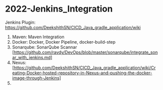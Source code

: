 # 2022-Jenkins_Integration
Jenkins Plugin: https://github.com/DeekshithSN/CICD_Java_gradle_application/wiki
1. Maven: Maven Integration
2. Docker: Docker, Docker Pipeline, docker-build-step
3. Sonarqube: SonarQube Scannar [https://github.com/ravdy/DevOps/blob/master/sonarqube/integrate_sonar_with_jenkins.md]
4. Nexus:  [https://github.com/DeekshithSN/CICD_Java_gradle_application/wiki/Creating-Docker-hosted-repository-in-Nexus-and-pushing-the-docker-image-through-Jenkins]
5. 

